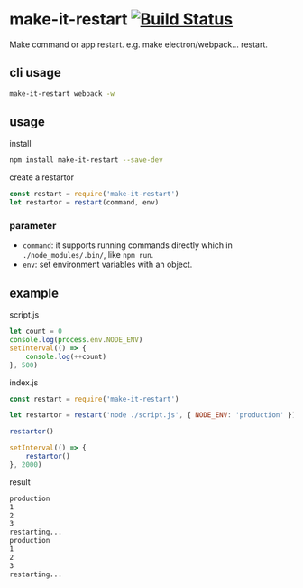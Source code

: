 # make-it-restart [![Build Status](https://travis-ci.org/anuoua/make-it-restart.svg?branch=master)](https://travis-ci.org/anuoua/make-it-restart)

Make command or app restart. e.g. make electron/webpack... restart.

## cli usage

```bash
make-it-restart webpack -w
```

## usage

install
```bash
npm install make-it-restart --save-dev
```

create a restartor

```javascript
const restart = require('make-it-restart')
let restartor = restart(command, env)
```

### parameter

- `command`: it supports running commands directly which in `./node_modules/.bin/`, like `npm run`.
- `env`: set environment variables with an object.

## example

script.js
```javascript
let count = 0
console.log(process.env.NODE_ENV)
setInterval(() => {
    console.log(++count)
}, 500)
```

index.js
```javascript
const restart = require('make-it-restart')

let restartor = restart('node ./script.js', { NODE_ENV: 'production' })

restartor()

setInterval(() => {
    restartor()
}, 2000)
```
result
```bash
production
1
2
3
restarting...
production
1
2
3
restarting...
```
